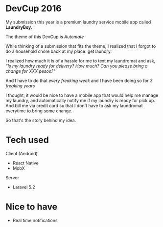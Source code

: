 # DevCup 2016


My submission this year is a premium laundry service mobile app called **LaundryBoy**.


The theme of this DevCup is *Automate*


While thinking of a submission that fits the theme, I realized that I forgot to do a household chore back at my place: get laundry.


I realized how much it is of a hassle for me to text my laundromat and ask, *"Is my laundry ready for delivery? How much? Can you please bring a change for XXX pesos?"*

And I have to do that *every freaking week* and I have been doing so for *3 freaking years*

I thought, it would be nice to have a mobile app that would help me manage my laundry, and automatically notify me if my laundry is ready for pick up. And bill me via credit card so that I don't have to ask my laundromat everytime to bring some change.

So that's the story behind my idea.

# Tech used
Client (Android)
* React Native
* MobX

Server
* Laravel 5.2

# Nice to have
* Real time notifications

